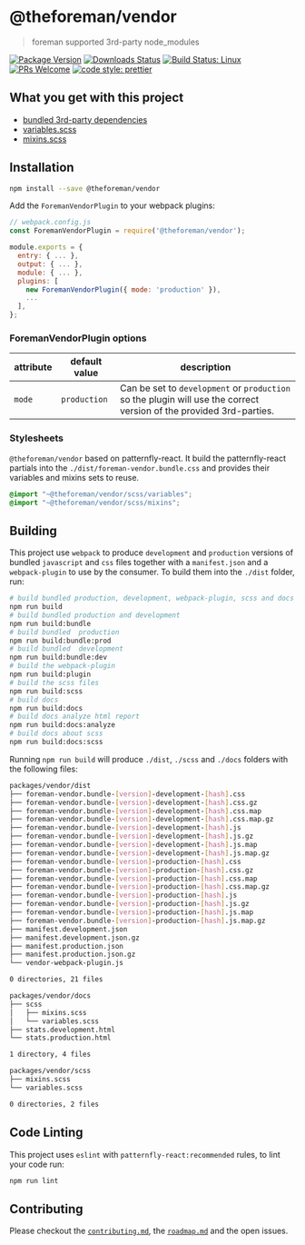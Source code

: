 # @theforeman/vendor

> foreman supported 3rd-party node_modules

[![Package Version](https://img.shields.io/npm/v/@theforeman/vendor.svg?style=flat-square)](https://www.npmjs.com/package/@theforeman/vendor)
[![Downloads Status](https://img.shields.io/npm/dm/@theforeman/vendor.svg?style=flat-square)](https://npm-stat.com/charts.html?package=@theforeman/vendor&from=2016-04-01)
[![Build Status: Linux](https://img.shields.io/travis/theforeman/foreman-js/master.svg?style=flat-square)](https://travis-ci.org/theforeman/foreman-js)
[![PRs Welcome](https://img.shields.io/badge/PRs-welcome-brightgreen.svg?style=flat-square)](http://makeapullrequest.com)
[![code style: prettier](https://img.shields.io/badge/code_style-prettier-ff69b4.svg?style=flat-square)](https://github.com/prettier/prettier)

## What you get with this project

- [bundled 3rd-party dependencies](https://theforeman-vendor-docs.surge.sh/stats.production.html)
- [variables.scss](https://theforeman-vendor-docs.surge.sh/scss/variables.scss)
- [mixins.scss](https://theforeman-vendor-docs.surge.sh/scss/mixins.scss)

## Installation

```sh
npm install --save @theforeman/vendor
```

Add the `ForemanVendorPlugin` to your webpack plugins:
```js
// webpack.config.js
const ForemanVendorPlugin = require('@theforeman/vendor');

module.exports = {
  entry: { ... },
  output: { ... },
  module: { ... },
  plugins: [
    new ForemanVendorPlugin({ mode: 'production' }),
    ...
  ],
};
```

### ForemanVendorPlugin options

attribute | default value | description
----------|---------------|---------------------------------------------
`mode`    | `production`  | Can be set to `development` or `production` so the plugin will use the correct version of the provided 3rd-parties.

### Stylesheets

`@theforeman/vendor` based on patternfly-react. It build the patternfly-react partials into the `./dist/foreman-vendor.bundle.css` and provides their variables and mixins sets to reuse.

```css
@import "~@theforeman/vendor/scss/variables";
@import "~@theforeman/vendor/scss/mixins";
```

## Building

This project use `webpack` to produce `development` and `production` versions of bundled `javascript` and `css` files together with a `manifest.json` and a `webpack-plugin` to use by the consumer.
To build them into the `./dist` folder, run:

```sh
# build bundled production, development, webpack-plugin, scss and docs
npm run build
# build bundled production and development
npm run build:bundle
# build bundled  production
npm run build:bundle:prod
# build bundled  development
npm run build:bundle:dev
# build the webpack-plugin
npm run build:plugin
# build the scss files
npm run build:scss
# build docs
npm run build:docs
# build docs analyze html report
npm run build:docs:analyze
# build docs about scss
npm run build:docs:scss
```

Running `npm run build` will produce `./dist`, `./scss` and `./docs` folders with the following files:
```sh
packages/vendor/dist
├── foreman-vendor.bundle-[version]-development-[hash].css
├── foreman-vendor.bundle-[version]-development-[hash].css.gz
├── foreman-vendor.bundle-[version]-development-[hash].css.map
├── foreman-vendor.bundle-[version]-development-[hash].css.map.gz
├── foreman-vendor.bundle-[version]-development-[hash].js
├── foreman-vendor.bundle-[version]-development-[hash].js.gz
├── foreman-vendor.bundle-[version]-development-[hash].js.map
├── foreman-vendor.bundle-[version]-development-[hash].js.map.gz
├── foreman-vendor.bundle-[version]-production-[hash].css
├── foreman-vendor.bundle-[version]-production-[hash].css.gz
├── foreman-vendor.bundle-[version]-production-[hash].css.map
├── foreman-vendor.bundle-[version]-production-[hash].css.map.gz
├── foreman-vendor.bundle-[version]-production-[hash].js
├── foreman-vendor.bundle-[version]-production-[hash].js.gz
├── foreman-vendor.bundle-[version]-production-[hash].js.map
├── foreman-vendor.bundle-[version]-production-[hash].js.map.gz
├── manifest.development.json
├── manifest.development.json.gz
├── manifest.production.json
├── manifest.production.json.gz
└── vendor-webpack-plugin.js

0 directories, 21 files

packages/vendor/docs
├── scss
│   ├── mixins.scss
│   └── variables.scss
├── stats.development.html
└── stats.production.html

1 directory, 4 files

packages/vendor/scss
├── mixins.scss
└── variables.scss

0 directories, 2 files
```

## Code Linting

This project uses `eslint` with `patternfly-react:recommended` rules, to lint your code run:

```sh
npm run lint
```

## Contributing

Please checkout the [`contributing.md`](../../contributing.md), the [`roadmap.md`](../../roadmap.md) and the open issues.
